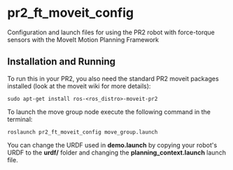 pr2_ft_moveit_config
====================

Configuration and launch files for using the PR2 robot with force-torque sensors with the MoveIt Motion Planning Framework

Installation and Running
-----------------------------------

To run this in your PR2, you also need the standard PR2 moveit packages installed (look at the moveit wiki for more details):

    sudo apt-get install ros-<ros_distro>-moveit-pr2

To launch the move group node execute the following command in the terminal:
    
    roslaunch pr2_ft_moveit_config move_group.launch

You can change the URDF used in **demo.launch** by copying your robot's URDF to the **urdf/** folder and changing the **planning_context.launch** launch file.